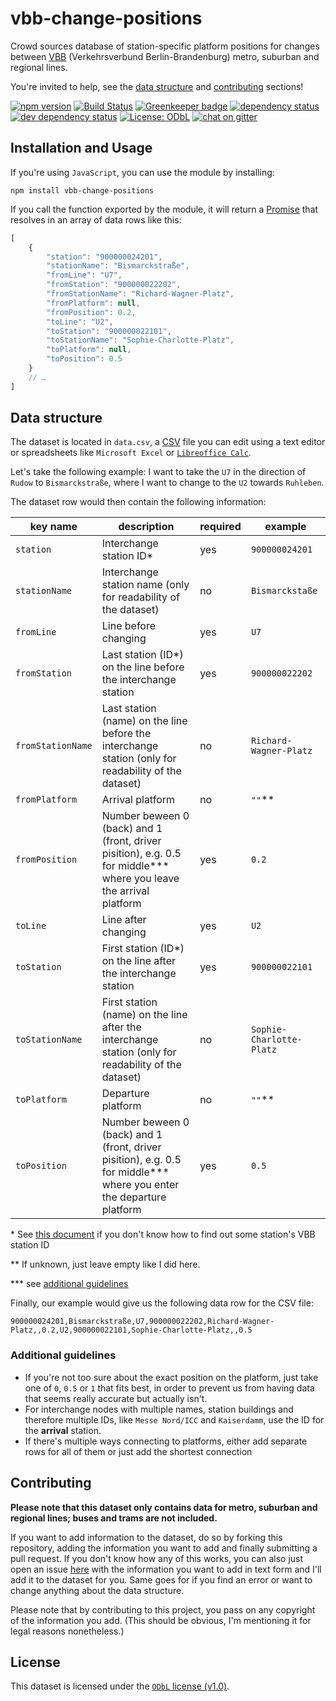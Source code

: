 # vbb-change-positions

Crowd sources database of station-specific platform positions for changes between [VBB](https://www.vbb.de) (Verkehrsverbund Berlin-Brandenburg) metro, suburban and regional lines.

You're invited to help, see the [data structure](#data-structure) and [contributing](#contributing) sections!

[![npm version](https://img.shields.io/npm/v/vbb-change-positions.svg)](https://www.npmjs.com/package/vbb-change-positions)
[![Build Status](https://travis-ci.org/juliuste/vbb-change-positions.svg?branch=master)](https://travis-ci.org/juliuste/vbb-change-positions)
[![Greenkeeper badge](https://badges.greenkeeper.io/juliuste/vbb-change-positions.svg)](https://greenkeeper.io/)
[![dependency status](https://img.shields.io/david/juliuste/vbb-change-positions.svg)](https://david-dm.org/juliuste/vbb-change-positions)
[![dev dependency status](https://img.shields.io/david/dev/juliuste/vbb-change-positions.svg)](https://david-dm.org/juliuste/vbb-change-positions#info=devDependencies)
[![License: ODbL](https://img.shields.io/badge/License-ODbL-brightgreen.svg)](https://opendatacommons.org/licenses/odbl/)
[![chat on gitter](https://badges.gitter.im/juliuste.svg)](https://gitter.im/juliuste)

## Installation and Usage

If you're using `JavaScript`, you can use the module by installing:

```shell
npm install vbb-change-positions
```

If you call the function exported by the module, it will return a [Promise](https://developer.mozilla.org/en-US/docs/Web/JavaScript/Reference/Global_Objects/promise) that resolves in an array of data rows like this:

```js
[
    {
        "station": "900000024201",
        "stationName": "Bismarckstraße",
        "fromLine": "U7",
        "fromStation": "900000022202",
        "fromStationName": "Richard-Wagner-Platz",
        "fromPlatform": null,
        "fromPosition": 0.2,
        "toLine": "U2",
        "toStation": "900000022101",
        "toStationName": "Sophie-Charlotte-Platz",
        "toPlatform": null,
        "toPosition": 0.5
    }
    // …
]
```

## Data structure

The dataset is located in `data.csv`, a [CSV](https://frictionlessdata.io/guides/csv/) file you can edit using a text editor or spreadsheets like `Microsoft Excel` or [`Libreoffice Calc`](https://www.libreoffice.org/discover/calc/).

Let's take the following example: I want to take the `U7` in the direction of `Rudow` to `Bismarckstraße`, where I want to change to the `U2` towards `Ruhleben`.

The dataset row would then contain the following information:

| key name | description | required | example |
| -------- | ----------- | -------- | ------- |
| `station` | Interchange station ID\* | yes | `900000024201` |
| `stationName` | Interchange station name (only for readability of the dataset) | no | `Bismarckstaße` |
| `fromLine`    | Line before changing | yes | `U7` |
| `fromStation` | Last station (ID\*) on the line before the interchange station | yes | `900000022202` |
| `fromStationName` | Last station (name) on the line before the interchange station (only for readability of the dataset) | no | `Richard-Wagner-Platz` |
| `fromPlatform`| Arrival platform | no | `""`\*\*
| `fromPosition`| Number beween 0 (back) and 1 (front, driver pisition), e.g. 0.5 for middle\*\*\* where you leave the arrival platform | yes | `0.2` |
| `toLine`    | Line after changing | yes | `U2` |
| `toStation` | First station (ID\*) on the line after the interchange station | yes | `900000022101` |
| `toStationName` | First station (name) on the line after the interchange station (only for readability of the dataset) | no | `Sophie-Charlotte-Platz` |
| `toPlatform`| Departure platform | no | `""`\*\*
| `toPosition`| Number beween 0 (back) and 1 (front, driver pisition), e.g. 0.5 for middle\*\*\* where you enter the departure platform | yes | `0.5` |

\* See [this document](station-ids.md) if you don't know how to find out some station's VBB station ID

\*\* If unknown, just leave empty like I did here.

\*\*\* see [additional guidelines](#additional-guidelines)

Finally, our example would give us the following data row for the CSV file:

`900000024201,Bismarckstraße,U7,900000022202,Richard-Wagner-Platz,,0.2,U2,900000022101,Sophie-Charlotte-Platz,,0.5`

### Additional guidelines

- If you're not too sure about the exact position on the platform, just take one of `0`, `0.5` or `1` that fits best, in order to prevent us from having data that seems really accurate but actually isn't.
- For interchange nodes with multiple names, station buildings and therefore multiple IDs, like `Messe Nord/ICC` and `Kaiserdamm`, use the ID for the **arrival** station.
- If there's multiple ways connecting to platforms, either add separate rows for all of them or just add the shortest connection

## Contributing

**Please note that this dataset only contains data for metro, suburban and regional lines; buses and trams are not included.**

If you want to add information to the dataset, do so by forking this repository, adding the information you want to add and finally submitting a pull request. If you don't know how any of this works, you can also just open an issue [here](https://github.com/juliuste/vbb-change-positions/issues) with the information you want to add in text form and I'll add it to the dataset for you. Same goes for if you find an error or want to change anything about the data structure.

Please note that by contributing to this project, you pass on any copyright of the information you add. (This should be obvious, I'm mentioning it for legal reasons nonetheless.)

## License

This dataset is licensed under the [`ODbL` license (v1.0)](https://opendatacommons.org/licenses/odbl/1.0/).
